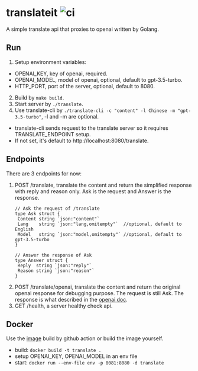 # translateit ![ci](https://github.com/reminia/translateit/actions/workflows/go-build.yml/badge.svg)

A simple translate api that proxies to openai written by Golang.

## Run

1. Setup environment variables:

* OPENAI_KEY,  key of openai, required.
* OPENAI_MODEL, model of openai, optional, default to gpt-3.5-turbo.
* HTTP_PORT, port of the server, optional, default to 8080.

2. Build by `make build`.
3. Start server by `./translate`.
4. Use translate-cli by `./translate-cli -c "content" -l Chinese -m "gpt-3.5-turbo"`, -l and -m are optional.

* translate-cli sends request to the translate server so it requires TRANSLATE_ENDPOINT setup.
* If not set, it's default to http://localhost:8080/translate.

## Endpoints

There are 3 endpoints for now:

1. POST /translate, translate the content and return the simplified response with reply and reason only.
   Ask is the request and Answer is the response.
   ```golang
   // Ask the request of /translate
   type Ask struct {
   	Content string `json:"content"`
   	Lang    string `json:"lang,omitempty"`  //optional, default to English
   	Model   string `json:"model,omitempty"` //optional, default to gpt-3.5-turbo
   }

   // Answer the response of Ask
   type Answer struct {
   	Reply  string `json:"reply"`
   	Reason string `json:"reason"`
   }
   ```
2. POST /translate/openai, translate the content and return the original openai response for debugging purpose.
   The request is still Ask. The response is what described in the [openai doc](https://platform.openai.com/docs/api-reference/completions).
3. GET /health, a server healthy check api.

## Docker

Use the [image](https://github.com/reminia/translateit/pkgs/container/translateit) build by github action or build the image yourself.

* build: `docker build -t translate .`
* setup OPENAI_KEY, OPENAI_MODEL in an env file
* start: `docker run --env-file env -p 8081:8080 -d translate`
